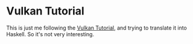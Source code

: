 # Vulkan Tutorial

This is just me following the
[Vulkan Tutorial](https://vulkan-tutorial.com), and trying to translate it into
Haskell. So it's not very interesting.
